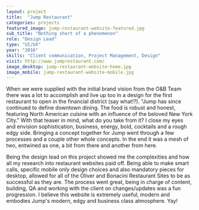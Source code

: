 ```yaml
---
layout: project
title:  "Jump Restaurant"
categories: projects
featured_image: jump-restaurant-website-featured.jpg
sub_title: "Nothing short of a phenomenon"
role: "Design Lead"
type: "UI/UX"
year: "2016"
skills: "Client communication, Project Management, Design"
visit: http://www.jumprestaurant.com/
image_desktop: jump-restaurant-website-home.jpg
image_mobile: jump-restaurant-website-mobile.jpg
---
```

When we were supplied with the initial brand vision from the O&B Team there was
a lot to accomplish and live up too in a design for the first restaurant to open
in the financial district (say what!?). "Jump has since continued to define
downtown dining. The food is robust and honest, featuring North American cuisine
with an influence of the beloved New York City." With that teaser in mind,
what do you take from it? I close my eyes and envision sophistication, business,
energy, bold, cocktails and a rough edgy side. Bringing a concept together for
Jump went through a few processes and a couple other whole concepts. In the end
it was a mesh of two, entwined as one, a bit from there and another from here.

Being the design lead on this project showed me the complexities and how all
my research into restaurant websites paid off. Being able to make smart calls,
specific mobile only design choices and also mandatory pieces for desktop,
allowed for all of the Oliver and Bonacini Restaurant Sites to be as successful
as they are. The process went great, being in charge of content, building,
QA and working with the client on changes/updates was a fun progression.
I believe this website is extremely useful, modern and embodies Jump's modern,
edgy and business class atmosphere. Yay!
